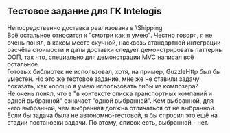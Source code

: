 ## Тестовое задание для ГК Intelogis
Непосредственно доставка реализована в \Shipping<br>
Всё остальное относится к "смотри как я умею". Честно говоря, я не очень понял, в каком месте скучной, насквозь стандартной интеграции расчёта стоимости и даты доставки следует демонстрировать паттерны ООП, так что, специально для демонстрации MVC написал всё остальное.<br>
Готовых библиотек не использовал, хотя, на пример, GuzzleHttp был бы уместен. Но это же тестовое задание, мне же не ставили задачу показать, как хорошо я умею использовать либы из композера? <br>
Не очень понял, что в "в контексте списка транспортных компаний и одной выбранной" означает "одной выбранной". Кем выбранной, для чего выбранной, чем выбранная должна отличаться от не выбранной. Если бы задача была не автономно-тестовой, я бы спросил это ещё на стадии постановки задачи. По этому, список есть, выбранной - нет.